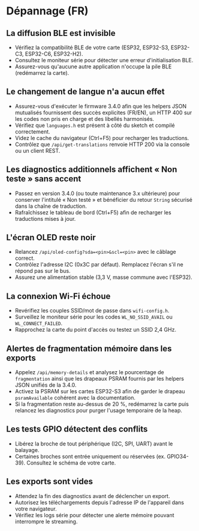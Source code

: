 # Dépannage (FR)

## La diffusion BLE est invisible
- Vérifiez la compatibilité BLE de votre carte (ESP32, ESP32-S3, ESP32-C3, ESP32-C6, ESP32-H2).
- Consultez le moniteur série pour détecter une erreur d'initialisation BLE.
- Assurez-vous qu'aucune autre application n'occupe la pile BLE (redémarrez la carte).

## Le changement de langue n'a aucun effet
- Assurez-vous d'exécuter le firmware 3.4.0 afin que les helpers JSON mutualisés fournissent des succès explicites (FR/EN), un HTTP 400 sur les codes non pris en charge et des libellés harmonisés.
- Vérifiez que `languages.h` est présent à côté du sketch et compilé correctement.
- Videz le cache du navigateur (Ctrl+F5) pour recharger les traductions.
- Contrôlez que `/api/get-translations` renvoie HTTP 200 via la console ou un client REST.

## Les diagnostics additionnels affichent « Non teste » sans accent
- Passez en version 3.4.0 (ou toute maintenance 3.x ultérieure) pour conserver l'intitulé « Non testé » et bénéficier du retour `String` sécurisé dans la chaîne de traduction.
- Rafraîchissez le tableau de bord (Ctrl+F5) afin de recharger les traductions mises à jour.

## L'écran OLED reste noir
- Relancez `/api/oled-config?sda=<pin>&scl=<pin>` avec le câblage correct.
- Contrôlez l'adresse I2C (0x3C par défaut). Remplacez l'écran s'il ne répond pas sur le bus.
- Assurez une alimentation stable (3,3 V, masse commune avec l'ESP32).

## La connexion Wi-Fi échoue
- Revérifiez les couples SSID/mot de passe dans `wifi-config.h`.
- Surveillez le moniteur série pour les codes `WL_NO_SSID_AVAIL` ou `WL_CONNECT_FAILED`.
- Rapprochez la carte du point d'accès ou testez un SSID 2,4 GHz.

## Alertes de fragmentation mémoire dans les exports
- Appelez `/api/memory-details` et analysez le pourcentage de `fragmentation` ainsi que les drapeaux PSRAM fournis par les helpers JSON unifiés de la 3.4.0.
- Activez la PSRAM sur les cartes ESP32-S3 afin de garder le drapeau `psramAvailable` cohérent avec la documentation.
- Si la fragmentation reste au-dessus de 20 %, redémarrez la carte puis relancez les diagnostics pour purger l'usage temporaire de la heap.

## Les tests GPIO détectent des conflits
- Libérez la broche de tout périphérique (I2C, SPI, UART) avant le balayage.
- Certaines broches sont entrée uniquement ou réservées (ex. GPIO34-39). Consultez le schéma de votre carte.

## Les exports sont vides
- Attendez la fin des diagnostics avant de déclencher un export.
- Autorisez les téléchargements depuis l'adresse IP de l'appareil dans votre navigateur.
- Vérifiez les logs série pour détecter une alerte mémoire pouvant interrompre le streaming.
